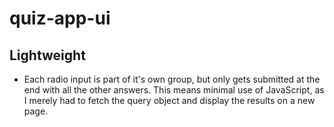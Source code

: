 # quiz-app-ui

## Lightweight
- Each radio input is part of it's own group, but only gets submitted at the end with all the other answers.  This means minimal use of JavaScript, as I merely had to fetch the query object and display the results on a new page.
